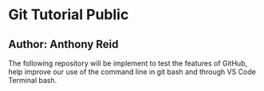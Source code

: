 # Git Tutorial Public
## Author: Anthony Reid


The following repository will be implement to test the features of GitHub, help improve our use of the command line in git bash and through VS Code Terminal bash.
